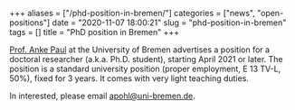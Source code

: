 +++
aliases = ["/phd-position-in-bremen/"]
categories = ["news", "open-positions"]
date = "2020-11-07 18:00:21"
slug = "phd-position-in-bremen"
tags = []
title = "PhD position in Bremen"
+++

[Prof. Anke Paul](https://user.math.uni-bremen.de/apohl/) at the
University of Bremen advertises a position for a doctoral researcher
(a.k.a. Ph.D. student), starting April 2021 or later. The position is a
standard university position (proper employment, E 13 TV-L, 50%), fixed
for 3 years. It comes with very light teaching duties.

In interested, please email <apohl@uni-bremen.de>.
